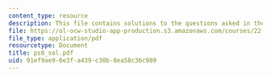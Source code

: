 ```yaml
---
content_type: resource
description: This file contains solutions to the questions asked in the reading assignment.
file: https://ol-ocw-studio-app-production.s3.amazonaws.com/courses/22-38-probability-and-its-applications-to-reliability-quality-control-and-risk-assessment-fall-2005/91ef9ae96e3fa439c30b8ea58c36c989_ps8_sol.pdf
file_type: application/pdf
resourcetype: Document
title: ps8_sol.pdf
uid: 91ef9ae9-6e3f-a439-c30b-8ea58c36c989
---
```

